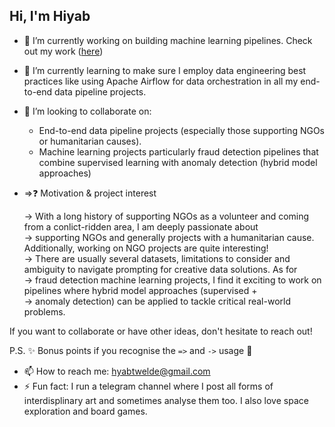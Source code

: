 ## Hi, I'm Hiyab 

- 🔭 I’m currently working on building machine learning pipelines. Check out my work (<a href="">here</a>)
- 🌱 I’m currently learning to make sure I employ data engineering best practices like using Apache Airflow for data orchestration in all my end-to-end data pipeline projects.
- 👯 I’m looking to collaborate on:
   - End-to-end data pipeline projects (especially those supporting NGOs or humanitarian causes).
   - Machine learning projects particularly fraud detection pipelines that combine supervised learning with anomaly detection (hybrid model approaches)

- =>❓ Motivation & project interest

  -> With a long history of supporting NGOs as a volunteer and coming from a conlict-ridden area, I am deeply passionate about  
  -> supporting NGOs and generally projects with a humanitarian cause. Additionally, working on NGO projects are quite interesting!  
  -> There are usually several datasets, limitations to consider and ambiguity to navigate prompting for creative data solutions. As for   
  -> fraud detection machine learning projects, I find it exciting to work on pipelines where hybrid model approaches (supervised +         
  -> anomaly detection) can be applied to tackle critical real-world problems.

If you want to collaborate or have other ideas, don't hesitate to reach out! 

P.S. ✨ Bonus points if you recognise the `=>` and `->` usage 👀

- 📫 How to reach me: hyabtwelde@gmail.com
- ⚡ Fun fact: I run a telegram channel where I post all forms of interdisplinary art and sometimes analyse them too. I also love space exploration and board games.
<!--
**hiyab-t/hiyab-t** is a ✨ _special_ ✨ repository because its `README.md` (this file) appears on your GitHub profile.

Here are some ideas to get you started:

- 🔭 I’m currently working on ...
- 🌱 I’m currently learning ...
- 👯 I’m looking to collaborate on ...
- 🤔 I’m looking for help with ...
- 💬 Ask me about ...
- 📫 How to reach me: ...
- 😄 Pronouns: ...
- ⚡ Fun fact: ...
-->
